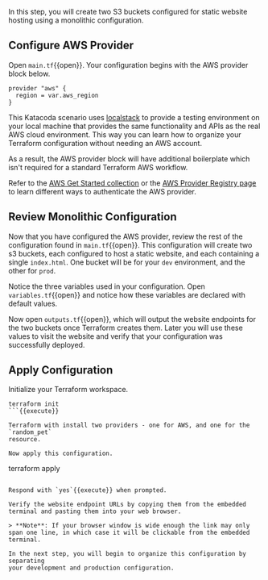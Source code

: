 In this step, you will create two S3 buckets configured for static website
hosting using a monolithic configuration.

## Configure AWS Provider

Open `main.tf`{{open}}. Your configuration begins with the AWS provider block
below.

```
provider "aws" {
  region = var.aws_region
}
```

This Katacoda scenario uses [localstack](https://localstack.cloud/) to provide a 
testing environment on your local machine that provides the same functionality 
and APIs as the real AWS cloud environment. This way you can learn how to organize
your Terraform configuration without needing an AWS account.

As a result, the AWS provider block will have additional boilerplate which isn't 
required for a standard Terraform AWS workflow.

Refer to the [AWS Get Started collection](https://learn.hashicorp.com/tutorials/terraform/aws-build?in=terraform/aws-get-started)
or the [AWS Provider Registry page](https://registry.terraform.io/providers/hashicorp/aws/latest/docs#authentication)
to learn different ways  to authenticate the AWS provider.

## Review Monolithic Configuration

Now that you have configured the AWS provider, review the rest of the
configuration found in `main.tf`{{open}}. This configuration will create two s3
buckets, each configured to host a static website, and each containing a single
`index.html`. One bucket will be for your `dev` environment, and the other for
`prod`.

Notice the three variables used in your configuration. Open `variables.tf`{{open}} and notice how these variables are declared with default values.

Now open `outputs.tf`{{open}}, which will output the website endpoints for the two
buckets once Terraform creates them. Later you will use these values to visit the website and verify that your
configuration was successfully deployed.

## Apply Configuration

Initialize your Terraform workspace.

```
terraform init
```{{execute}}

Terraform with install two providers - one for AWS, and one for the `random_pet`
resource.

Now apply this configuration.

```
terraform apply
```{{execute}}

Respond with `yes`{{execute}} when prompted.

Verify the website endpoint URLs by copying them from the embedded terminal and pasting them into your web browser.

> **Note**: If your browser window is wide enough the link may only span one line, in which case it will be clickable from the embedded terminal. 

In the next step, you will begin to organize this configuration by separating
your development and production configuration.
